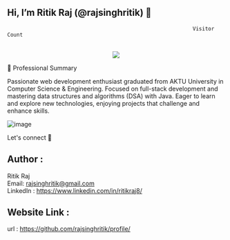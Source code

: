 ## Hi, I’m Ritik Raj (@rajsinghritik) 👋
                                                                Visitor Count
<p align="center">
  
  <br>
  <a style="" href="https://github.com/rajsinghritik">
  <img src="https://profile-counter.glitch.me/profile/count.svg" />
  </a>
</p>
                  👀 Professional Summary

Passionate web development enthusiast graduated from AKTU University in Computer Science & Engineering. Focused on full-stack development and mastering data structures and algorithms (DSA) with Java. Eager to learn and explore new technologies, enjoying projects that challenge and enhance skills.

  ![image](https://github.com/user-attachments/assets/69a557aa-2d7d-48b0-bbde-09099aff41ea)
                                                                                             

Let's connect 💬

## Author :
   Ritik Raj
   <br>
   Email: rajsinghritik@gmail.com
   <br>
   LinkedIn : https://www.linkedin.com/in/ritikraj8/
## Website Link :
   url : https://github.com/rajsinghritik/profile/
